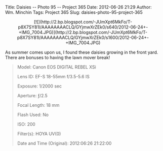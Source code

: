 Title: Daisies -- Photo 95 -- Project 365
Date: 2012-06-26 21:29
Author: Wm. Minchin
Tags: Project 365
Slug: daisies-photo-95-project-365

<div class="separator" style="clear: both; text-align: center;">

<p>
[![](http://2.bp.blogspot.com/-JUmXpt6MkFo/T-p8X7SY81I/AAAAAAAACLQ/GYjmwXrZEk0/s640/2012-06-24+-+IMG_7004.JPG)](http://2.bp.blogspot.com/-JUmXpt6MkFo/T-p8X7SY81I/AAAAAAAACLQ/GYjmwXrZEk0/s1600/2012-06-24+-+IMG_7004.JPG)

</div>

As summer comes upon us, I found these daisies growing in the front
yard. There are bonuses to having the lawn mover break!

> 
> <span style="color: #666666;">Model: </span>Canon EOS DIGITAL REBEL
> XSi
>
> <span style="color: #666666;">Lens ID: </span>EF-S 18-55mm f/3.5-5.6
> IS
>
> <span style="color: #666666;">Exposure: </span>1/2000 sec
>
> <span style="color: #666666;">Aperture: </span>ƒ/2.5
>
> <span style="color: #666666;">Focal Length: </span>18 mm
>
> <span style="color: #666666;">Flash Used: </span>No
>
> <span style="color: #666666;">ISO: </span>200
>
> <span style="color: #666666;">Filter(s): </span>HOYA UV(0)
>
> <p>
> <span style="color: #666666;">Date and Time
> (Original): </span>2012:06:26 21:22:00

